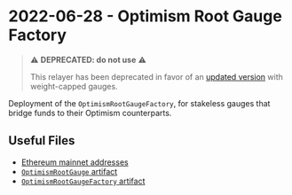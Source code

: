 # 2022-06-28 - Optimism Root Gauge Factory

> ⚠️ **DEPRECATED: do not use** ⚠️
>
> This relayer has been deprecated in favor of an [updated version](../../tasks/20220823-optimism-root-gauge-factory-v2) with weight-capped gauges.

Deployment of the `OptimismRootGaugeFactory`, for stakeless gauges that bridge funds to their Optimism counterparts.

## Useful Files

- [Ethereum mainnet addresses](./output/mainnet.json)
- [`OptimismRootGauge` artifact](./artifact/OptimismRootGauge.json)
- [`OptimismRootGaugeFactory` artifact](./artifact/OptimismRootGaugeFactory.json)
